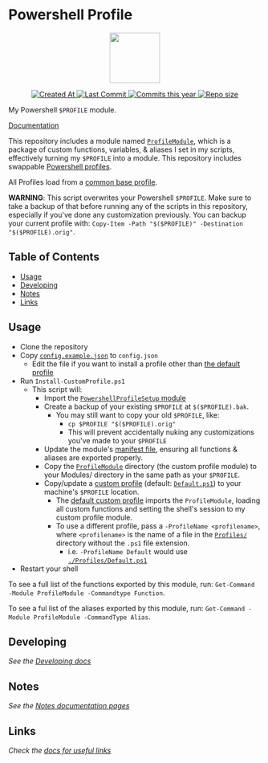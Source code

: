 # Powershell Profile  <!-- omit in toc -->

<!-- Repo image -->
<p align="center">
  <a href="https://github.com/redjax/PowershellProfile">
    <picture>
      <source media="(prefers-color-scheme: dark)" srcset="https://assets.esecurityplanet.com/uploads/2021/05/logo-microsoft-powershell.png">
      <img src="https://assets.esecurityplanet.com/uploads/2021/05/logo-microsoft-powershell.png" height="100">
    </picture>
  </a>
</p>

<!-- Git badges -->
<p align="center">
  <a href="https://github.com/redjax/PowershellProfile">
    <img alt="Created At" src="https://img.shields.io/github/created-at/redjax/PowershellProfile">
  </a>
  <a href="https://github.com/redjax/PowershellProfile/commit">
    <img alt="Last Commit" src="https://img.shields.io/github/last-commit/redjax/PowershellProfile">
  </a>
  <a href="https://github.com/redjax/PowershellProfile/commit">
    <img alt="Commits this year" src="https://img.shields.io/github/commit-activity/y/redjax/PowershellProfile">
  </a>
  <a href="https://github.com/redjax/PowershellProfile">
    <img alt="Repo size" src="https://img.shields.io/github/repo-size/redjax/PowershellProfile">
  </a>
  <!-- ![GitHub Latest Release](https://img.shields.io/github/release-date/redjax/PowershellProfile) -->
  <!-- ![GitHub commits since latest release](https://img.shields.io/github/commits-since/redjax/PowershellProfile/latest) -->
  <!-- ![GitHub Actions Workflow Status](https://img.shields.io/github/actions/workflow/status/redjax/PowershellProfile/tests.yml) -->
</p>

My Powershell `$PROFILE` module.

[Documentation](./docs/)

This repository includes a module named [`ProfileModule`](./Modules/ProfileModule/), which is a package of custom functions, variables, & aliases I set in my scripts, effectively turning my `$PROFILE` into a module. This repository includes swappable [Powershell profiles](./Profiles/).

All Profiles load from a [common base profile](./docs/Developing.md#base-template).

**WARNING**: This script overwrites your Powershell `$PROFILE`. Make sure to take a backup of that before running any of the scripts in this repository, especially if you've done any customization previously. You can backup your current profile with: `Copy-Item -Path "$($PROFILE)" -Destination "$($PROFILE).orig"`.

## Table of Contents <!-- omit in toc -->

- [Usage](#usage)
- [Developing](#developing)
- [Notes](#notes)
- [Links](#links)

## Usage

- Clone the repository
- Copy [`config.example.json`](./config.example.json) to `config.json`
  - Edit the file if you want to install a profile other than [the default profile](./Profiles/Default.ps1)
- Run `Install-CustomProfile.ps1`
  - This script will:
    - Import the [`PowershellProfileSetup` module](./scripts/setup/PowershellProfileSetup/)
    - Create a backup of your existing `$PROFILE` at `$($PROFILE).bak`.
      - You may still want to copy your old `$PROFILE`, like:
        - `cp $PROFILE "$($PROFILE).orig"`
        - This will prevent accidentally nuking any customizations you've made to your `$PROFILE`
    - Update the module's [manifest file](./Modules/ProfileModule/ProfileModule.psd1), ensuring all functions & aliases are exported properly.
    - Copy the [`ProfileModule`](./Modules/ProfileModule/) directory (the custom profile module) to your Modules/ directory in the same path as your `$PROFILE`.
    - Copy/update a [custom profile](./Profiles/) (default: [`Default.ps1`](./Profiles/Default.ps1)) to your machine's `$PROFILE` location.
      - The [default custom profile](./Profiles/Default.ps1) imports the `ProfileModule`, loading all custom functions and setting the shell's session to my custom profile module.
      - To use a different profile, pass a `-ProfileName <profilename>`, where `<profilename>` is the name of a file in the [`Profiles/`](./Profiles/) directory without the `.ps1` file extension.
        - i.e. `-ProfileName Default` would use [`./Profiles/Default.ps1`](./Profiles/Default.ps1)
- Restart your shell

To see a full list of the functions exported by this module, run: `Get-Command -Module ProfileModule -Commandtype Function`.

To see a ful list of the aliases exported by this module, run: `Get-Command -Module ProfileModule -CommandType Alias`.

## Developing

*See the [Developing docs](./docs/Developing.md)*

## Notes

*See the [Notes documentation pages](./docs/Notes.md)*

## Links

*Check the [docs for useful links](./docs/Useful-Links.md)*
